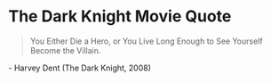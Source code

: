 
# The Dark Knight Movie Quote

> You Either Die a Hero, or You Live Long Enough to See Yourself Become the Villain.

\- Harvey Dent
(The Dark Knight, 2008)
